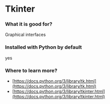 
# Tkinter

### What it is good for?

Graphical interfaces

### Installed with Python by default

yes

### Where to learn more?

* [https://docs.python.org/3/library/tk.html](https://docs.python.org/3/library/tk.html)
* [https://docs.python.org/3/library/tkinter.html](https://docs.python.org/3/library/tkinter.html)
